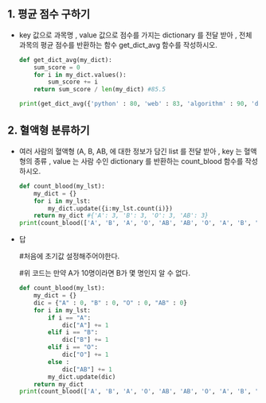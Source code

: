 ## 1. 평균 점수 구하기

- key 값으로 과목명 , value 값으로 점수를 가지는 dictionary 를 전달 받아 , 전체 과목의
  평균 점수를 반환하는 함수 get_dict_avg 함수를 작성하시오.
  
  ```python
  def get_dict_avg(my_dict):
      sum_score = 0
      for i in my_dict.values():
          sum_score += i
      return sum_score / len(my_dict) #85.5
  
  print(get_dict_avg({'python' : 80, 'web' : 83, 'algorithm' : 90, 'django' : 89}))
  ```

## 2. 혈액형 분류하기

- 여러 사람의 혈액형 (A, B, AB, 에 대한 정보가 담긴 list 를 전달 받아 , key 는 혈액형의
  종류 , value 는 사람 수인 dictionary 를 반환하는 count_blood 함수를 작성하시오.
  
  ```python
  def count_blood(my_lst):
      my_dict = {}
      for i in my_lst:
          my_dict.update({i:my_lst.count(i)})
      return my_dict #{'A': 3, 'B': 3, 'O': 3, 'AB': 3}
  print(count_blood(['A', 'B', 'A', 'O', 'AB', 'AB', 'O', 'A', 'B', 'O', 'B', 'AB']))
  ```

- 답
  
  #처음에 초기값 설정해주어야한다. 
  
  #위 코드는 만약 A가 10명이라면 B가 몇 명인지 알 수 없다.
  
  ```python
  def count_blood(my_lst):
      my_dict = {}
      dic = {"A" : 0, "B" : 0, "O" : 0, "AB" : 0}
      for i in my_lst:
          if i == "A":
              dic["A"] += 1
          elif i == "B":
              dic["B"] += 1
          elif i == "O":
              dic["O"] += 1
          else :
              dic["AB"] += 1
          my_dict.update(dic)
      return my_dict
  print(count_blood(['A', 'B', 'A', 'O', 'AB', 'AB', 'O', 'A', 'B', 'O', 'B', 'AB']))
  ```
  
  
